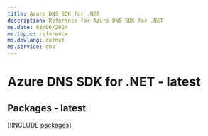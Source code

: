 ```yaml
---
title: Azure DNS SDK for .NET
description: Reference for Azure DNS SDK for .NET
ms.date: 03/06/2024
ms.topic: reference
ms.devlang: dotnet
ms.service: dns
---
```

# Azure DNS SDK for .NET - latest
## Packages - latest
[!INCLUDE [packages](dns-index.md)]